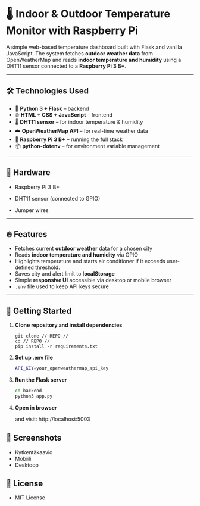 # 🌡️ Indoor & Outdoor Temperature Monitor with Raspberry Pi

A simple web-based temperature dashboard built with Flask and vanilla JavaScript. The system fetches **outdoor weather data** from OpenWeatherMap and reads **indoor temperature and humidity** using a DHT11 sensor connected to a **Raspberry Pi 3 B+**.

---

## 🛠️ Technologies Used

- 🐍 **Python 3 + Flask** – backend
- 🌐 **HTML + CSS + JavaScript** – frontend
- 🌡️ **DHT11 sensor** – for indoor temperature & humidity
- ☁️ **OpenWeatherMap API** – for real-time weather data
- 🐙 **Raspberry Pi 3 B+** – running the full stack
- 📦 **python-dotenv** – for environment variable management

---

## 🔧 Hardware
-   Raspberry Pi 3 B+

-   DHT11 sensor (connected to GPIO)

-   Jumper wires

---

## 🔥 Features

- Fetches current **outdoor weather** data for a chosen city
- Reads **indoor temperature and humidity** via GPIO
- Highlights temperature and starts air conditioner if it exceeds user-defined threshold.
- Saves city and alert limit to **localStorage**
- Simple **responsive UI** accessible via desktop or mobile browser
- `.env` file used to keep API keys secure

---

## 🚀 Getting Started

1. **Clone repository and install dependencies**  
   ```
   git clone // REPO //
   cd // REPO // 
   pip install -r requirements.txt

2.   **Set up .env file**
        ```bash
        API_KEY=your_openweathermap_api_key

3.  **Run the Flask server**
    ```bash
    cd backend
    python3 app.py

4. **Open in browser**

    and visit:
    http://localhost:5003

## 📸 Screenshots
-   Kytkentäkaavio
-   Mobiili
-   Desktoop

## 📝 License
-   MIT License
    


